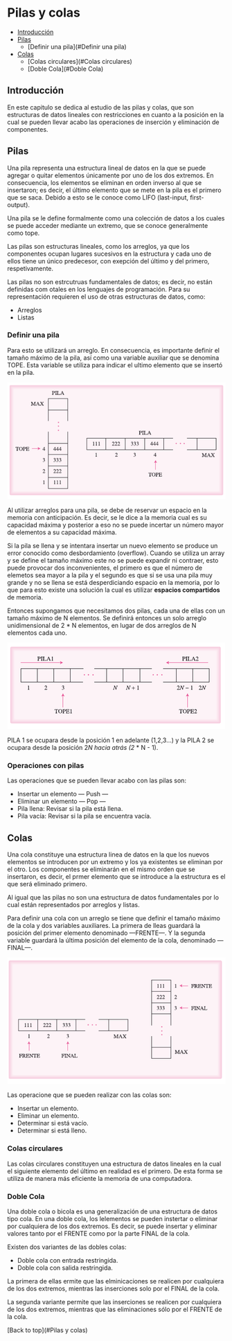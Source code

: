 # Pilas y colas

- [Introducción](#Introducción)
- [Pilas](#Pilas)
  - [Definir una pila](#Definir una pila)
- [Colas](#Colas)
  - [Colas circulares](#Colas circulares)
  - [Doble Cola](#Doble Cola)



## Introducción

En este capitulo se dedica al estudio de las pilas y colas, que son estructuras de datos lineales con restricciones en cuanto a la posición en la cual se pueden llevar acabo las operaciones de inserción y eliminación de componentes.



## Pilas

Una pila representa una estructura lineal de datos en la que se puede agregar o quitar elementos únicamente por uno de los dos extremos. En consecuencia, los elementos se eliminan en orden inverso al que se insertaron; es decir, el último elemento que se mete en la pila es el primero que se saca. Debido a esto se le conoce como LIFO (last-input, first-output).

Una pila se le define formalmente como una colección de datos a los cuales se puede acceder mediante un extremo, que se conoce generalmente como tope. 

Las pilas son estructuras lineales, como los arreglos, ya que los componentes ocupan lugares sucesivos en la estructura y cada uno de ellos tiene un único predecesor, con exepción del último y del primero, respetivamente.

Las pilas no son estrcutruas fundamentales de datos; es decir, no están definidas com otales en los lenguajes de programación. Para su representación requieren el uso de otras estructuras de datos, como:

- Arreglos
- Listas



### Definir una pila

Para esto se utilizará un arreglo. En consecuencia, es importante definir el tamaño máximo de la pila, así como una variable auxiliar que se denomina TOPE. Esta variable se utiliza para indicar el ultimo elemento que se insertó en la pila.

![pila](../assets/pila.png)



Al utilizar arreglos para una pila, se debe de reservar un espacio en la memoria con anticipación. Es decir, se le dice a la memoria cual es su capacidad máxima y posterior a eso no se puede incertar un número mayor de elementos a su capacidad máxima.

Si la pila se llena y se intentara insertar un nuevo elemento se produce un error conocido como desbordamiento (overflow). Cuando se utiliza un array y se define el tamaño máximo este no se puede expandir ni contraer, esto puede provocar dos inconvenientes, el primero es que el número de elemetos sea mayor a la pila y el segundo es que si se usa una pila muy grande y no se llena se está desperdiciando espacio en la memoria, por lo que para esto existe una solución la cual es  utilizar **espacios compartidos** de memoria.

Entonces supongamos que necesitamos dos pilas, cada una de ellas con un tamaño máximo de N elementos. Se definirá entonces un solo arreglo unidimensional de 2 * N elementos, en lugar de dos arreglos de N elementos cada uno.

![pila2](../assets/pila2.png)



PILA 1 se ocupara desde la posición 1 en adelante (1,2,3...) y la PILA 2 se ocupara desde la posición 2*N hacia atrás (2* * N - 1).



### Operaciones con pilas

Las operaciones que se pueden llevar acabo con las pilas son:

- Insertar un elemento — Push —
- Eliminar un elemento — Pop —
- Pila llena: Revisar si la pila está llena.
- Pila vacía: Revisar si la pila se encuentra vacía.



## Colas

Una cola constituye una estructura linea de datos en la que los nuevos elementos se introducen por un extremo y los ya existentes se eliminan por el otro. Los componentes se eliminarán en el mismo orden que se insertaron, es decir, el prmer elemento que se introduce a la estructura es el que será eliminado primero.

Al igual que las pilas no son una estructura de datos fundamentales por lo cual están representados por arreglos y listas.

Para definir una cola con un arreglo se tiene que definir el tamaño máximo de la cola y dos variables auxiliares. La primera de lleas guardará la posición del primer elemento denominado —FRENTE—. Y la segunda variable guardará la última posición del elemento de la cola, denominado —FINAL—.



![Colas](../assets/Colas.png)



Las operacione que se pueden realizar con las colas son:

- Insertar un elemento.
- Eliminar un elemento.
- Determinar si está vacío.
- Determinar si está lleno.



### Colas circulares



Las colas circulares constituyen una estructura de datos lineales en la cual el siguiente elemento del último en realidad es el primero. De esta forma se utiliza de manera más eficiente la memoria de una computadora.



### Doble Cola

Una doble cola o bicola es una generalización de una estructura de datos tipo cola. En una doble cola, los lelementos se pueden instertar o eliminar por cualquiera de los dos extremos. Es decir, se puede insertar y eliminar valores tanto por el FRENTE como por la parte FINAL de la cola.

Existen dos variantes de las dobles colas:

- Doble cola con entrada restringida.
- Doble cola con salida restringida.

La primera de ellas ermite que las elminicaciones se realicen por cualquiera de los dos extremos, mientras las inserciones solo por el FINAL de la cola.

La segunda variante permite que las inserciones se realicen por cualquiera de los dos extremos, mientras que las eliminaciones sólo por el FRENTE de la cola.











[Back to top](#Pilas y colas)
